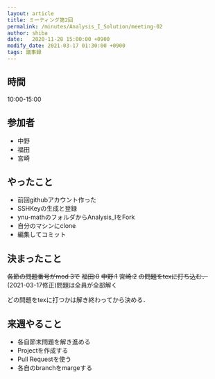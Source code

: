 ```yaml
---
layout: article
title: ミーティング第2回
permalink: /minutes/Analysis_I_Solution/meeting-02
author: shiba
date:   2020-11-28 15:00:00 +0900
modify_date: 2021-03-17 01:30:00 +0900
tags: 議事録
---
```


## 時間

10:00-15:00

## 参加者

- 中野
- 福田
- 宮崎

## やったこと

- 前回githubアカウント作った
- SSHKeyの生成と登録
- ynu-mathのフォルダからAnalysis_IをFork
- 自分のマシンにclone
- 編集してコミット

## 決まったこと

~~各節の問題番号がmod 3で~~
~~福田:0~~
~~中野:1~~
~~宮崎:2~~
~~の問題をtexに打ち込む．~~(2021-03-17修正)問題は全員が全部解く

どの問題をtexに打つかは解き終わってから決める．

## 来週やること

- 各自節末問題を解き進める
- Projectを作成する
- Pull Requestを使う
- 各自のbranchをmargeする